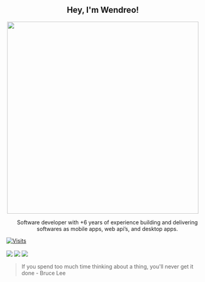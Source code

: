 <h2 align="center">Hey, I'm Wendreo! 
 <br/> </h2> 
 
 <p align="center">

  <img src="https://media.giphy.com/media/3ornk57KwDXf81rjWM/giphy.gif" width="500px">

   <ul align="center">
  Software developer with +6 years of experience building and delivering softwares as mobile apps, web api’s, and desktop apps.<br></ul>

 <a href="https://www.linkedin.com/in/wendreof/">  
  <img src="https://komarev.com/ghpvc/?username=wendreofernandes" alt="Visits" />
</div><br><br>
<a href="https://www.linkedin.com/in/wendreof/"><img src="https://img.shields.io/badge/linkedin-%230077B5.svg?&style=for-the-badge&logo=linkedin&logoColor=white"/></a>
<a href="https://instagram.com/wendreof"><img src="https://img.shields.io/badge/instagram-%23E4405F.svg?&style=for-the-badge&logo=instagram&logoColor=white"/></a>
<a href="https://medium.com/@wendreof"><img src="https://img.shields.io/badge/Medium-%23000000.svg?style=for-the-badge&logo=Medium&logoColor=white"/></a>
</p>
  
> If you spend too much time thinking about a thing, you'll never get it done - Bruce Lee